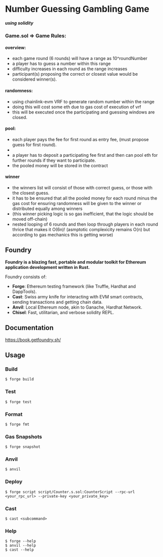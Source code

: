 # Number Guessing Gambling Game 
##### using solidity 

### Game.sol => Game Rules:
#### overview: 
- each game round (6 rounds) will have a range as 10^roundNumber 
- a player has to guess a number within this range 
- difficulty increases in each round as the range increases
- participant(s) proposing the correct or closest value would be considered winner(s).

#### randomness:
- using chainlink-evm VRF to generate random number within the range 
- doing this will cost some eth due to gas cost of execution of vrf
- this will be executed once the participating and guessing windows are closed.

#### pool: 
- each player pays the fee for first round as entry fee, (must propose guess for first round).
- 
- a player has to deposit a participating fee first and then can pool eth for further rounds if they want to participate. 
- the pooled money will be stored in the contract

#### winner
- the winners list will consist of those with correct guess, or those with the closest guess.
- it has to be ensured that all the pooled money for each round minus the gas cost for ensuring randomness will be given to the winner or distributed equally among winners
- (this winner picking logic is so gas inefficient, that the logic should be moved off-chain)
- nested looping of 6 rounds and then loop through players in each round thrice that makes it O(6n)! (asmptotic complexicity remains O(n) but according to gas mechanics this is getting worse) 







## Foundry

**Foundry is a blazing fast, portable and modular toolkit for Ethereum application development written in Rust.**

Foundry consists of:

-   **Forge**: Ethereum testing framework (like Truffle, Hardhat and DappTools).
-   **Cast**: Swiss army knife for interacting with EVM smart contracts, sending transactions and getting chain data.
-   **Anvil**: Local Ethereum node, akin to Ganache, Hardhat Network.
-   **Chisel**: Fast, utilitarian, and verbose solidity REPL.

## Documentation

https://book.getfoundry.sh/

## Usage

### Build

```shell
$ forge build
```

### Test

```shell
$ forge test
```

### Format

```shell
$ forge fmt
```

### Gas Snapshots

```shell
$ forge snapshot
```

### Anvil

```shell
$ anvil
```

### Deploy

```shell
$ forge script script/Counter.s.sol:CounterScript --rpc-url <your_rpc_url> --private-key <your_private_key>
```

### Cast

```shell
$ cast <subcommand>
```

### Help

```shell
$ forge --help
$ anvil --help
$ cast --help
```
